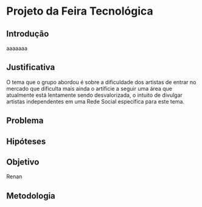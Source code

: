 # Projeto da Feira Tecnológica
## Introdução
aaaaaaa
## Justificativa
O tema que o grupo abordou é sobre a dificuldade dos artistas de entrar no mercado que dificulta mais ainda o artíficie a seguir uma área que atualmente está lentamente sendo desvalorizada, o intuito de divulgar artistas independentes em uma Rede Social específica para este tema.
## Problema
## Hipóteses
## Objetivo
Renan
## Metodologia
